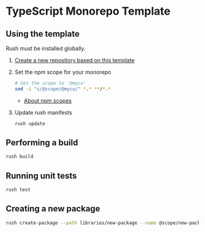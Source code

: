# TypeScript Monorepo Template

## Using the template

Rush must be installed globally.

1. [Create a new repository based on this template](https://github.com/jimmed/rush-monorepo-ts/generate)

2. Set the npm scope for your monorepo

   ```sh
   # Set the scope to '@myco'
   sed -i "s/@scope/@myco/" *.* **/*.*
   ```

   - [About npm scopes](https://docs.npmjs.com/about-scopes)

3. Update rush manifests

   ```sh
   rush update
   ```

## Performing a build

```sh
rush build
```

## Running unit tests

```sh
rush test
```

## Creating a new package

```sh
rush create-package --path libraries/new-package --name @scope/new-package
```
